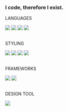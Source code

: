 ### I code, therefore I exist.

<p>LANGUAGES</p> 
<div>
<img src="https://img.shields.io/badge/html5-E34F26?style=for-the-badge&logo=html5&logoColor=white"> 
<img src="https://img.shields.io/badge/css3-1572B6?style=for-the-badge&logo=css3&logoColor=white">
<img src="https://img.shields.io/badge/javascript-F7DF1E?style=for-the-badge&logo=javascript&logoColor=black"> 
<img src="https://img.shields.io/badge/typescript-3178C6?style=for-the-badge&logo=typescript&logoColor=white"> 
</div>
<br>
<p>STYLING</p> 
<div>
<img src="https://img.shields.io/badge/css3-1572B6?style=for-the-badge&logo=css3&logoColor=white">
<img src="https://img.shields.io/badge/Sass-C69?style=for-the-badge&logo=sass&logoColor=white"> 
<img src="https://img.shields.io/badge/tailwind-06B6D4?style=for-the-badge&logo=tailwindcss&logoColor=white"> 
<img src="https://img.shields.io/badge/styled--components-DB7093?style=for-the-badge&logo=styledcomponents&logoColor=white"> 

</div>
<br>
<p>FRAMEWORKS</p>
<div>
<img src="https://img.shields.io/badge/react-61DAFB?style=for-the-badge&logo=react&logoColor=black"> 
<img src="https://img.shields.io/badge/jquery-0769AD?style=for-the-badge&logo=jquery&logoColor=white">
</div>
<br>
<p>DESIGN TOOL</p>
<div>
<img src = "https://img.shields.io/badge/Figma-F24E1E?logo=figma&logoColor=fff&style=for-the-badge">
</div>
